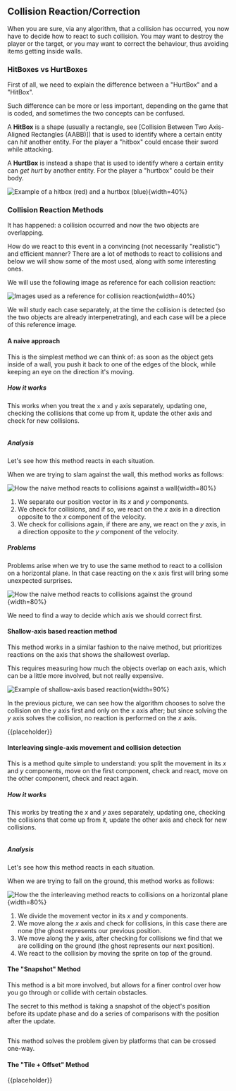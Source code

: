 Collision Reaction/Correction
------------------------------

When you are sure, via any algorithm, that a collision has occurred, you now have to decide how to react to such collision. You may want to destroy the player or the target, or you may want to correct the behaviour, thus avoiding items getting inside walls.

### HitBoxes vs HurtBoxes

First of all, we need to explain the difference between a "HurtBox" and a "HitBox".

Such difference can be more or less important, depending on the game that is coded, and sometimes the two concepts can be confused.

A **HitBox** is a shape (usually a rectangle, see [Collision Between Two Axis-Aligned Rectangles (AABB)]) that is used to identify where a certain entity can *hit* another entity. For the player a "hitbox" could encase their sword while attacking.

A **HurtBox** is instead a shape that is used to identify where a certain entity can *get hurt* by another entity. For the player a "hurtbox" could be their body.

![Example of a hitbox (red) and a hurtbox (blue)](./images/collision_detection/hithurt.png){width=40%}

### Collision Reaction Methods

It has happened: a collision occurred and now the two objects are overlapping.

How do we react to this event in a convincing (not necessarily "realistic") and efficient manner? There are a lot of methods to react to collisions and below we will show some of the most used, along with some interesting ones.

We will use the following image as reference for each collision reaction:

![Images used as a reference for collision reaction](./images/collision_detection/reaction_reference.svg){width=40%}

We will study each case separately, at the time the collision is detected (so the two objects are already interpenetrating), and each case will be a piece of this reference image.

#### A naive approach

This is the simplest method we can think of: as soon as the object gets inside of a wall, you push it back to one of the edges of the block, while keeping an eye on the direction it's moving.

##### How it works

This works when you treat the `x` and `y` axis separately, updating one, checking the collisions that come up from it, update the other axis and check for new collisions.

```{src='collisiondetection/naive_reaction' caption='Code for the naive collision reaction'}
```

##### Analysis

Let's see how this method reacts in each situation.

When we are trying to slam against the wall, this method works as follows:

![How the naive method reacts to collisions against a wall](./images/collision_detection/naive_reaction_1.svg){width=80%}

1. We separate our position vector in its $x$ and $y$ components.
2. We check for collisions, and if so, we react on the $x$ axis in a direction opposite to the $x$ component of the velocity.
3. We check for collisions again, if there are any, we react on the $y$ axis, in a direction opposite to the $y$ component of the velocity.

##### Problems

Problems arise when we try to use the same method to react to a collision on a horizontal plane. In that case reacting on the x axis first will bring some unexpected surprises.

![How the naive method reacts to collisions against the ground](./images/collision_detection/naive_reaction_2.svg){width=80%}

We need to find a way to decide which axis we should correct first.

#### Shallow-axis based reaction method

This method works in a similar fashion to the naive method, but prioritizes reactions on the axis that shows the shallowest overlap.

This requires measuring how much the objects overlap on each axis, which can be a little more involved, but not really expensive.

![Example of shallow-axis based reaction](./images/collision_detection/shallow_axis_1.svg){width=90%}

In the previous picture, we can see how the algorithm chooses to solve the collision on the $y$ axis first and only on the x axis after; but since solving the $y$ axis solves the collision, no reaction is performed on the $x$ axis.

{{placeholder}}

<!-- TODO: Similar to direction + velocity, but reacts only on the most shallow direction -->

#### Interleaving single-axis movement and collision detection

This is a method quite simple to understand: you split the movement in its $x$ and $y$ components, move on the first component, check and react, move on the other component, check and react again.

##### How it works

This works by treating the $x$ and $y$ axes separately, updating one, checking the collisions that come up from it, update the other axis and check for new collisions.

```{src='collisiondetection/interleaved_movement_collision' caption='Code for interleaving movement and collision reaction'}
```

##### Analysis

Let's see how this method reacts in each situation.

When we are trying to fall on the ground, this method works as follows:

![How the the interleaving method reacts to collisions on a horizontal plane](./images/collision_detection/interleaving_reference.png){width=80%}

1. We divide the movement vector in its $x$ and $y$ components.
2. We move along the $x$ axis and check for collisions, in this case there are none (the ghost represents our previous position.
3. We move along the $y$ axis, after checking for collisions we find that we are colliding on the ground (the ghost represents our next position).
4. We react to the collision by moving the sprite on top of the ground.

#### The "Snapshot" Method

This method is a bit more involved, but allows for a finer control over how you go through or collide with certain obstacles.

The secret to this method is taking a snapshot of the object's position before its update phase and do a series of comparisons with the position after the update.

```{src='collisiondetection/snapshot_reaction' caption='Example of the "snapshot" collision reaction method'}
```

This method solves the problem given by platforms that can be crossed one-way.

<!-- TODO: Snapshot before and after updating, react accordingly, allows for more advanced stuff -->

#### The "Tile + Offset" Method

{{placeholder}}

<!-- TODO: Useful for games like pacman, check the direction where you are going using the offset, if the next cell is a wall, react -->
